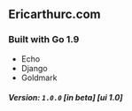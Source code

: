 ## Ericarthurc.com

### Built with Go 1.9

- Echo
- Django
- Goldmark

##### Version: `1.0.0` [in beta] [ui 1.0]

